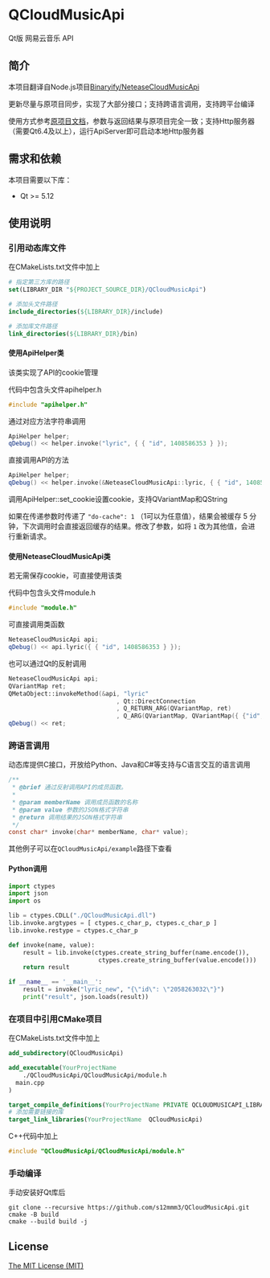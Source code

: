 # QCloudMusicApi
Qt版 网易云音乐 API

## 简介
本项目翻译自Node.js项目[Binaryify/NeteaseCloudMusicApi](https://github.com/Binaryify/NeteaseCloudMusicApi)

更新尽量与原项目同步，实现了大部分接口；支持跨语言调用，支持跨平台编译

使用方式参考[原项目文档](https://binaryify.github.io/NeteaseCloudMusicApi)，参数与返回结果与原项目完全一致；支持Http服务器（需要Qt6.4及以上），运行ApiServer即可启动本地Http服务器

## 需求和依赖
本项目需要以下库：

- Qt >= 5.12

## 使用说明
### 引用动态库文件
在CMakeLists.txt文件中加上
```CMake
# 指定第三方库的路径
set(LIBRARY_DIR "${PROJECT_SOURCE_DIR}/QCloudMusicApi")

# 添加头文件路径
include_directories(${LIBRARY_DIR}/include)

# 添加库文件路径
link_directories(${LIBRARY_DIR}/bin)
```

#### 使用ApiHelper类
该类实现了API的cookie管理

代码中包含头文件apihelper.h
```C++
#include "apihelper.h"
```
通过对应方法字符串调用
```C++
ApiHelper helper;
qDebug() << helper.invoke("lyric", { { "id", 1408586353 } });
```
直接调用API的方法
```C++
ApiHelper helper;
qDebug() << helper.invoke(&NeteaseCloudMusicApi::lyric, { { "id", 1408586353 } });
```

调用ApiHelper::set_cookie设置cookie，支持QVariantMap和QString

如果在传递参数时传递了 `"do-cache": 1` （1可以为任意值），结果会被缓存 5 分钟，下次调用时会直接返回缓存的结果。修改了参数，如将 `1` 改为其他值，会进行重新请求。

#### 使用NeteaseCloudMusicApi类
若无需保存cookie，可直接使用该类

代码中包含头文件module.h
```C++
#include "module.h"
```

可直接调用类函数
```C++
NeteaseCloudMusicApi api;
qDebug() << api.lyric({ { "id", 1408586353 } });
```

也可以通过Qt的反射调用
```C++
NeteaseCloudMusicApi api;
QVariantMap ret;
QMetaObject::invokeMethod(&api, "lyric"
                              , Qt::DirectConnection
                              , Q_RETURN_ARG(QVariantMap, ret)
                              , Q_ARG(QVariantMap, QVariantMap({ {"id", 1408586353} }));
qDebug() << ret;
```

### 跨语言调用
动态库提供C接口，开放给Python、Java和C#等支持与C语言交互的语言调用
```C
/**
 * @brief 通过反射调用API的成员函数。
 *
 * @param memberName 调用成员函数的名称
 * @param value 参数的JSON格式字符串
 * @return 调用结果的JSON格式字符串
 */
const char* invoke(char* memberName, char* value);
```
其他例子可以在```QCloudMusicApi/example```路径下查看
#### Python调用
```Python
import ctypes
import json
import os

lib = ctypes.CDLL("./QCloudMusicApi.dll")
lib.invoke.argtypes = [ ctypes.c_char_p, ctypes.c_char_p ]
lib.invoke.restype = ctypes.c_char_p

def invoke(name, value):
    result = lib.invoke(ctypes.create_string_buffer(name.encode()),
                         ctypes.create_string_buffer(value.encode()))
    return result

if __name__ == '__main__':
    result = invoke("lyric_new", "{\"id\": \"2058263032\"}")
    print("result", json.loads(result))
```

### 在项目中引用CMake项目
在CMakeLists.txt文件中加上
```CMake
add_subdirectory(QCloudMusicApi)

add_executable(YourProjectName
    ./QCloudMusicApi/QCloudMusicApi/module.h
  main.cpp
)

target_compile_definitions(YourProjectName PRIVATE QCLOUDMUSICAPI_LIBRARY)
# 添加需要链接的库
target_link_libraries(YourProjectName  QCloudMusicApi)
```

C++代码中加上
```C++
#include "QCloudMusicApi/QCloudMusicApi/module.h"
```

### 手动编译
手动安装好Qt库后
```Shell
git clone --recursive https://github.com/s12mmm3/QCloudMusicApi.git
cmake -B build
cmake --build build -j
```
## License

[The MIT License (MIT)](https://github.com/s12mmm3/QCloudMusicApi/blob/master/LICENSE)
